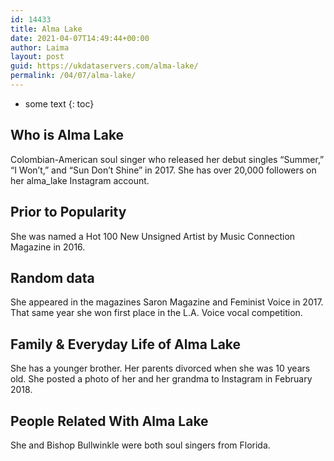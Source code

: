 ```yaml
---
id: 14433
title: Alma Lake
date: 2021-04-07T14:49:44+00:00
author: Laima
layout: post
guid: https://ukdataservers.com/alma-lake/
permalink: /04/07/alma-lake/
---
```


* some text
{: toc}


## Who is Alma Lake
                  
                  
                  
Colombian-American soul singer who released her debut singles &#8220;Summer,&#8221; &#8220;I Won&#8217;t,&#8221; and &#8220;Sun Don&#8217;t Shine&#8221; in 2017. She has over 20,000 followers on her alma_lake Instagram account. 
                  
              
            
              
            
                
                
                
## Prior to Popularity
                  
                  
                  
She was named a Hot 100 New Unsigned Artist by Music Connection Magazine in 2016.
                  
              
            
              
            
                
                
                
## Random data
                  
                  
                  
She appeared in the magazines Saron Magazine and Feminist Voice in 2017. That same year she won first place in the L.A. Voice vocal competition.
                  
              
            
              
            
                
                
                
## Family & Everyday Life of Alma Lake
                  
                  
                  
She has a younger brother. Her parents divorced when she was 10 years old. She posted a photo of her and her grandma to Instagram in February 2018.
                  
              
            
              
            
                
                
                
## People Related With Alma Lake
                  
                  
                  
She and Bishop Bullwinkle were both soul singers from Florida. 
                  
              
            
              
            
                
              
            
              
              
            
            
              
            
          
          
          